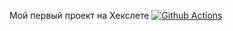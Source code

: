Мой первый проект на Хекслете
[![Github Actions](https://github.com/ShadeeeeeK/frontend-project-lvl1/workflows/linter.yml/badge.svg)](https://github.com/ShadeeeeeK/frontend-project-lvl1/actions)

